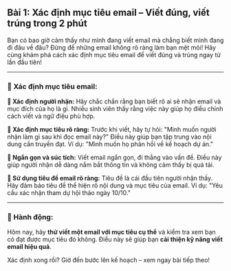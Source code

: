 ## Bài 1: Xác định mục tiêu email – Viết đúng, viết trúng trong 2 phút

Bạn có bao giờ cảm thấy như mình đang viết email mà chẳng biết mình đang đi đâu về đâu? Đừng để những email không rõ ràng làm bạn mệt mỏi! Hãy cùng khám phá cách xác định mục tiêu email để viết đúng và trúng ngay từ lần đầu tiên!

---

### 📌 Xác định mục tiêu email:

**🔹 Xác định người nhận:**
Hãy chắc chắn rằng bạn biết rõ ai sẽ nhận email và mục đích của họ là gì. Nhiều sinh viên thấy rằng việc này giúp họ điều chỉnh cách viết và ngữ điệu phù hợp.

**🔹 Xác định mục tiêu rõ ràng:**
Trước khi viết, hãy tự hỏi: "Mình muốn người nhận làm gì sau khi đọc email này?" Điều này giúp bạn tập trung vào nội dung cần truyền đạt. Ví dụ: "Mình muốn họ phản hồi về kế hoạch dự án."

**🔹 Ngắn gọn và súc tích:**
Viết email ngắn gọn, đi thẳng vào vấn đề. Điều này giúp người nhận dễ dàng nắm bắt thông tin và không cảm thấy bị quá tải.

**🔹 Sử dụng tiêu đề email rõ ràng:**
Tiêu đề là cái đầu tiên người nhận thấy. Hãy đảm bảo tiêu đề thể hiện rõ nội dung và mục tiêu của email. Ví dụ: "Yêu cầu xác nhận tham dự hội thảo ngày 10/10."

---

### 🚀 Hành động:

Hôm nay, hãy **thử viết một email với mục tiêu cụ thể** và kiểm tra xem bạn có đạt được mục tiêu đó không. Điều này sẽ giúp bạn **cải thiện kỹ năng viết email hiệu quả**.

Xác định xong rồi? Giờ đến bước lên kế hoạch – xem ngay bài tiếp theo!